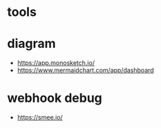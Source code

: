 # tools

diagram
=======
- https://app.monosketch.io/
- https://www.mermaidchart.com/app/dashboard

webhook debug
=======
- https://smee.io/
